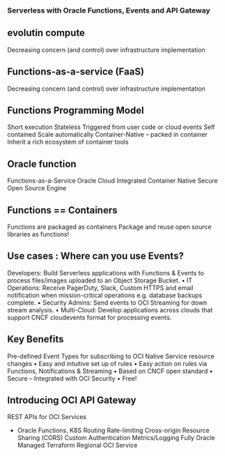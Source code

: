 ### Serverless with Oracle Functions, Events and API Gateway

## evolutin compute
Decreasing concern (and control) over infrastructure implementation

## Functions-as-a-service (FaaS)
Decreasing concern (and control) over infrastructure implementation

## Functions Programming Model
Short execution
Stateless
Triggered from user code or cloud events
Self contained
Scale automatically
Container-Native – packed in container
Inherit a rich ecosystem of container tools

## Oracle function 
Functions-as-a-Service
Oracle Cloud Integrated
Container Native
Secure
Open Source Engine

## Functions == Containers
Functions are packaged as
containers
Package and reuse open
source libraries as functions! 

## Use cases : Where can you use Events?
Developers: Build Serverless applications with
Functions & Events to process files/images
uploaded to an Object Storage Bucket.
• IT Operations: Receive PagerDuty, Slack,
Custom HTTPS and email notification when
mission-critical operations e.g. database
backups complete.
• Security Admins: Send events to OCI
Streaming for down stream analysis.
• Multi-Cloud: Develop applications across
clouds that support CNCF cloudevents format
for processing events.

## Key Benefits
Pre-defined Event Types for subscribing to
OCI Native Service resource changes
• Easy and intuitive set up of rules
• Easy action on rules via Functions,
Notifications & Streaming
• Based on CNCF open standard
• Secure – Integrated with OCI Security
• Free!

## Introducing OCI API Gateway
REST APIs for OCI Services
- Oracle Functions, K8S
Routing
Rate-limiting
Cross-origin Resource Sharing (CORS)
Custom Authentication
Metrics/Logging
Fully Oracle Managed
Terraform
Regional OCI Service




